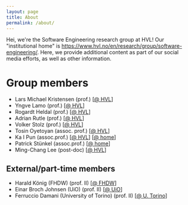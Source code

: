 ```yaml
---
layout: page
title: About
permalink: /about/
---
```


Hei, we're the Software Engineering research group at HVL!
Our "institutional home" is <https://www.hvl.no/en/research/group/software-engineering/>.
Here, we provide additional content as part of our social media efforts, as well as other
information.

# Group members
<!-- as per https://www.hvl.no/en/research/group/software-engineering/ -->
<!-- Could probably generated in a nice Ruby loop -->

* Lars Michael Kristensen (prof.) [[@ HVL](https://www.hvl.no/en/employee/?user=Lars.Michael.Kristensen)]
* Yngve Lamo (prof.) [[@ HVL](https://www.hvl.no/en/employee/?user=Yngve.Lamo)]
* Rogardt Heldal (prof.) [[@ HVL](https://www.hvl.no/en/employee/?user=Rogardt.Heldal)]
* Adrian Rutle (prof.) [[@ HVL](https://www.hvl.no/en/employee/?user=Adrian.Rutle)]
* Volker Stolz (prof.) [[@ HVL](https://www.hvl.no/en/employee/?user=Volker.Stolz)]
* Tosin Oyetoyan (assoc. prof.) [[@ HVL](https://www.hvl.no/en/employee/?user=Tosin.Daniel.Oyetoyan)]
* Ka I Pun (assoc.prof.) [[@ HVL](https://www.hvl.no/en/employee/?user=Ka.I.Pun)] [[@ home](https://violet.foldr.org)]
* Patrick Stünkel (assoc.prof.) [[@ home](https://past.corrlang.io)]
* Ming-Chang Lee (post-doc) [[@ HVL](https://www.hvl.no/en/employee/?user=Ming-Chang.Lee)]

## External/part-time members

* Harald König (FHDW) (prof. II) [[@ FHDW](https://www.fhdw.de/de/ansprechpartner/koenig.html)]
* Einar Broch Johnsen (UiO) (prof. II) [[@ UiO](https://www.mn.uio.no/ifi/personer/vit/einarj/)]
* Ferruccio Damani (University of Torino) (prof. II) [[@ U. Torino](http://www.di.unito.it/~damiani/)]

